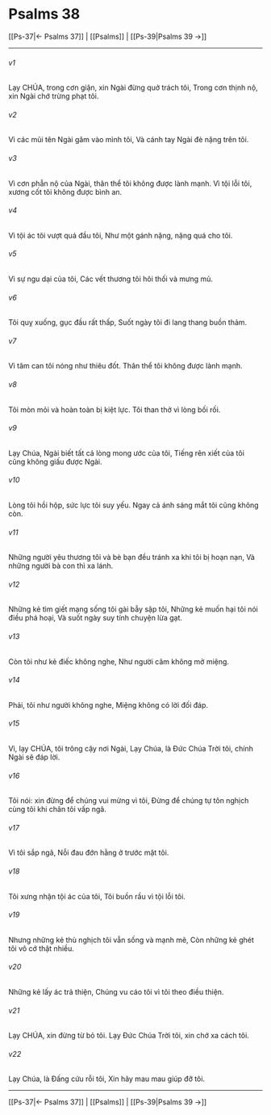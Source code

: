 # Psalms 38

[[Ps-37|← Psalms 37]] | [[Psalms]] | [[Ps-39|Psalms 39 →]]
***



###### v1 
Lạy CHÚA, trong cơn giận, xin Ngài đừng quở trách tôi, Trong cơn thịnh nộ, xin Ngài chớ trừng phạt tôi. 

###### v2 
Vì các mũi tên Ngài găm vào mình tôi, Và cánh tay Ngài đè nặng trên tôi. 

###### v3 
Vì cơn phẫn nộ của Ngài, thân thể tôi không được lành mạnh. Vì tội lỗi tôi, xương cốt tôi không được bình an. 

###### v4 
Vì tội ác tôi vượt quá đầu tôi, Như một gánh nặng, nặng quá cho tôi. 

###### v5 
Vì sự ngu dại của tôi, Các vết thương tôi hôi thối và mưng mủ. 

###### v6 
Tôi quỵ xuống, gục đầu rất thấp, Suốt ngày tôi đi lang thang buồn thảm. 

###### v7 
Vì tâm can tôi nóng như thiêu đốt. Thân thể tôi không được lành mạnh. 

###### v8 
Tôi mòn mỏi và hoàn toàn bị kiệt lực. Tôi than thở vì lòng bối rối. 

###### v9 
Lạy Chúa, Ngài biết tất cả lòng mong ước của tôi, Tiếng rên xiết của tôi cũng không giấu được Ngài. 

###### v10 
Lòng tôi hồi hộp, sức lực tôi suy yếu. Ngay cả ánh sáng mắt tôi cũng không còn. 

###### v11 
Những người yêu thương tôi và bè bạn đều tránh xa khi tôi bị hoạn nạn, Và những người bà con thì xa lánh. 

###### v12 
Những kẻ tìm giết mạng sống tôi gài bẫy sập tôi, Những kẻ muốn hại tôi nói điều phá hoại, Và suốt ngày suy tính chuyện lừa gạt. 

###### v13 
Còn tôi như kẻ điếc không nghe, Như người câm không mở miệng. 

###### v14 
Phải, tôi như người không nghe, Miệng không có lời đối đáp. 

###### v15 
Vì, lạy CHÚA, tôi trông cậy nơi Ngài, Lạy Chúa, là Đức Chúa Trời tôi, chính Ngài sẽ đáp lời. 

###### v16 
Tôi nói: xin đừng để chúng vui mừng vì tôi, Đừng để chúng tự tôn nghịch cùng tôi khi chân tôi vấp ngã. 

###### v17 
Vì tôi sắp ngã, Nỗi đau đớn hằng ở trước mặt tôi. 

###### v18 
Tôi xưng nhận tội ác của tôi, Tôi buồn rầu vì tội lỗi tôi. 

###### v19 
Nhưng những kẻ thù nghịch tôi vẫn sống và mạnh mẽ, Còn những kẻ ghét tôi vô cớ thật nhiều. 

###### v20 
Những kẻ lấy ác trả thiện, Chúng vu cáo tôi vì tôi theo điều thiện. 

###### v21 
Lạy CHÚA, xin đừng từ bỏ tôi. Lạy Đức Chúa Trời tôi, xin chớ xa cách tôi. 

###### v22 
Lạy Chúa, là Đấng cứu rỗi tôi, Xin hãy mau mau giúp đỡ tôi.

***
[[Ps-37|← Psalms 37]] | [[Psalms]] | [[Ps-39|Psalms 39 →]]
